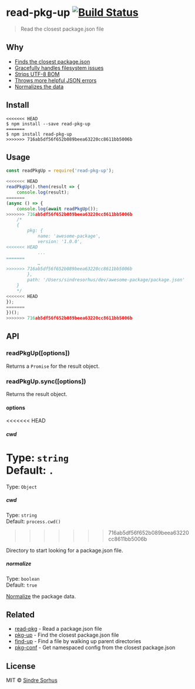 # read-pkg-up [![Build Status](https://travis-ci.org/sindresorhus/read-pkg-up.svg?branch=master)](https://travis-ci.org/sindresorhus/read-pkg-up)

> Read the closest package.json file


## Why

- [Finds the closest package.json](https://github.com/sindresorhus/find-up)
- [Gracefully handles filesystem issues](https://github.com/isaacs/node-graceful-fs)
- [Strips UTF-8 BOM](https://github.com/sindresorhus/strip-bom)
- [Throws more helpful JSON errors](https://github.com/sindresorhus/parse-json)
- [Normalizes the data](https://github.com/npm/normalize-package-data#what-normalization-currently-entails)


## Install

```
<<<<<<< HEAD
$ npm install --save read-pkg-up
=======
$ npm install read-pkg-up
>>>>>>> 716ab5df56f652b089beea63220cc8611bb5006b
```


## Usage

```js
const readPkgUp = require('read-pkg-up');

<<<<<<< HEAD
readPkgUp().then(result => {
	console.log(result);
=======
(async () => {
	console.log(await readPkgUp());
>>>>>>> 716ab5df56f652b089beea63220cc8611bb5006b
	/*
	{
		pkg: {
			name: 'awesome-package',
			version: '1.0.0',
<<<<<<< HEAD
			...
=======
			…
>>>>>>> 716ab5df56f652b089beea63220cc8611bb5006b
		},
		path: '/Users/sindresorhus/dev/awesome-package/package.json'
	}
	*/
<<<<<<< HEAD
});
=======
})();
>>>>>>> 716ab5df56f652b089beea63220cc8611bb5006b
```


## API

### readPkgUp([options])

Returns a `Promise` for the result object.

### readPkgUp.sync([options])

Returns the result object.

#### options

<<<<<<< HEAD
##### cwd

Type: `string`<br>
Default: `.`
=======
Type: `Object`

##### cwd

Type: `string`<br>
Default: `process.cwd()`
>>>>>>> 716ab5df56f652b089beea63220cc8611bb5006b

Directory to start looking for a package.json file.

##### normalize

Type: `boolean`<br>
Default: `true`

[Normalize](https://github.com/npm/normalize-package-data#what-normalization-currently-entails) the package data.


## Related

- [read-pkg](https://github.com/sindresorhus/read-pkg) - Read a package.json file
- [pkg-up](https://github.com/sindresorhus/pkg-up) - Find the closest package.json file
- [find-up](https://github.com/sindresorhus/find-up) - Find a file by walking up parent directories
- [pkg-conf](https://github.com/sindresorhus/pkg-conf) - Get namespaced config from the closest package.json


## License

MIT © [Sindre Sorhus](https://sindresorhus.com)
